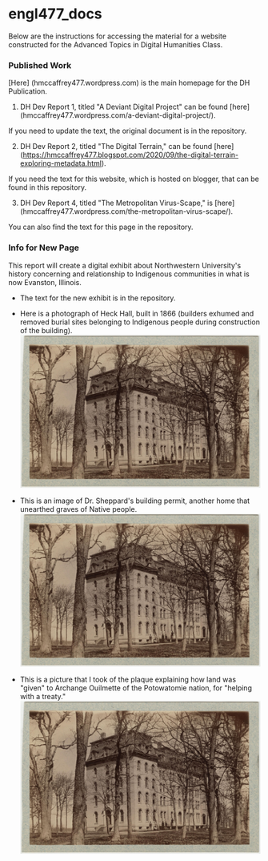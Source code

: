# engl477_docs

Below are the instructions for accessing the material for a website constructed for the  Advanced Topics in Digital Humanities Class.

### Published Work

[Here] (hmccaffrey477.wordpress.com) is the main homepage for the DH Publication.

1. DH Dev Report 1, titled "A Deviant Digital Project" can be found [here] (hmccaffrey477.wordpress.com/a-deviant-digital-project/).

If you need to update the text, the original document is in the repository.

2. DH Dev Report 2, titled "The Digital Terrain," can be found [here] (https://hmccaffrey477.blogspot.com/2020/09/the-digital-terrain-exploring-metadata.html).

If you need the text for this website, which is hosted on blogger, that can be found in this repository.

3. DH Dev Report 4, titled "The Metropolitan Virus-Scape," is [here] (hmccaffrey477.wordpress.com/the-metropolitan-virus-scape/).

You can also find the text for this page in the repository.

### Info for New Page

This report will create a digital exhibit about Northwestern University's history concerning and relationship to Indigenous communities in what is now Evanston, Illinois.

* The text for the new exhibit is in the repository. 

* Here is a photograph of Heck Hall, built in 1866 (builders exhumed and removed burial sites belonging to Indigenous people during construction of the building).
![alt text][logo]

[logo]: https://raw.githubusercontent.com/hopemccaffrey/engl477_docs/main/heck%20hall.jpg "Heck Hall"

* This is an image of Dr. Sheppard's building permit, another home that unearthed graves of Native people.
![alt text][logo]

[logo]: https://raw.githubusercontent.com/hopemccaffrey/engl477_docs/main/225-Greenwood-building-permit-001-e1569443601296.jpg
"Sheppard Building Permit"


* This is a picture that I took of the plaque explaining how land was "given" to Archange Ouilmette of the Potowatomie nation, for "helping with a treaty."
![alt text][logo]

[logo]: https://raw.githubusercontent.com/hopemccaffrey/engl477_docs/main/IMG_1469.JPG "Archange Ouilmette Sign"
 